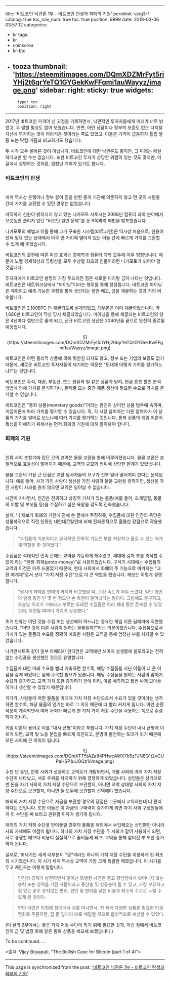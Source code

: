 
---
title: '비트코인 낙관론 1부 - 비트코인 탄생과 화폐의 기원'
permlink: vjog3-1
catalog: true
toc_nav_num: true
toc: true
position: 9999
date: 2018-03-06 03:57:12
categories:
- kr
tags:
- kr
- coinkorea
- kr-btc
- tooza
thumbnail: 'https://steemitimages.com/DQmXDZMrFyt5riYHj2t6qrYeTQ1GYGekKwFFgmi1auWayyz/image.png'
sidebar:
    right:
        sticky: true
widgets:
    -
        type: toc
        position: right
---


2017년 비트코인 가격이 신 고점을 기록하면서, 낙관적인 투자자들에게 미래가 너무 밝았고, 두 말할 필요도 없어 보였습니다.  반면,  어떤 상품이나 정부의 보증도 없는 디지털 자산에 투자하는 것이 어리석은 짓이라는 쪽도 있었고, 이들은 가격이 급등하자 튤립 열풍 또는 닷컴 거품과 비교하기도 했습니다.    

두 시각 모두 올바른 것이 아닙니다.  비트코인에 대한 낙관론도 좋지만, 그 미래는 확실하다고만 할 수는  없습니다.  또한 비트코인 투자가 상당한 위험이 있는 것도 맞지만, 이 글에서 설명하는 것처럼, 엄청난 기회가 있기도 합니다. 

### 비트코인의 탄생
#
세계 역사상 은행이나 정부 같이 믿을 만한 중개 기관에 의존하지 않고 먼 곳의 사람들 간에 가치를 교환할 수 있던 경우는 없었습니다.  

아직까지 신원이 밝혀지지 않고 있는 나카모토 사토시는 2008년 컴퓨터 과학 분야에서 오랫동안 풀리지 않던 "비잔틴 일반 문제"를 푼 9쪽짜리 해법을 발표했습니다.

나카모토의 해법과 이를 통해 그가 구축한 시스템(비트코인)은 역사상 처음으로, 신용이 전혀 필요 없는 상태에서 아주 먼 거리에 떨어져 있는 이들 간에 빠르게 가치를 교환할 수 있게 해 주었습니다. 

비트코인의 출현에 따른 파급 효과는 경제학과 컴퓨터 과학 모두에 아주 엄청납니다.  때문에 노벨 경제학상과 튜링상을 모두 수상할 최초의 인물이라면 나카모토가 되어야 할 것입니다.

투자자에게  비트코인 발명의 가장 두드러진 점은 새로운 디지털 금이 나타난 것입니다.  비트코인은 네트워크상에서 "마이닝"이라는 행위를 통해 생성됩니다.  비트코인 마이닝은 계획되고 예측 가능한 과정을 통해 생산되는 점만 빼고, 금을 채굴하는 것과 거의 비슷합니다.  

비트코인은 2,100BTC 만 채굴되도록 설계되었고, 대부분은 이미 채굴되었습니다.  약 1,680만 비트코인이 작성 당시 채굴되었습니다.  마이닝을 통해 채굴되는 비트코인의 양은 4년마다 절반으로 줄게 되고, 신규 비트코인 생산은 2040년을 끝으로 완전히 종료될 예정입니다.

<center>
![](https://steemitimages.com/DQmXDZMrFyt5riYHj2t6qrYeTQ1GYGekKwFFgmi1auWayyz/image.png)
</center>

비트코인은 어떤 물리적 상품에 의해 뒷받침 되지도 않고, 정부 또는 기업의 보증도 없기 때문에, 새로운 비트코인 투자자들이 제기하는 의문은 "도대체 어떻게 가치를 평가하느냐?"는 것입니다. 

비트코인은 주식, 채권, 부동산,  또는 원유와 밀 같은 상품과 달리, 현금 흐름 할인 분석 방법에 의해 가치를 분석하거나, 완제품 또는 중간 제품 생산에 필요한 수요로 가치를 분석할 수 없습니다. 

비트코인은 "통화 상품(monetary goods)"이라는 완전히 상이한 상품 범주에 속하며, 게임이론에 따라 가치를 평가할 수 있습니다.  즉, 각 시장 참여자는 다른 참여자가 이 상품의 가치를 얼마로 보느냐에 따라 가치를 평가하는 것입니다.  통화 상품의 게임 이론적 특성을 이해하기 위해서는 먼저 화폐의 기원에 대해 알아봐야 합니다.

### 화폐의 기원
#
인류 사회 초창기에 집단 간의 교역은 물물 교환을 통해 이루어졌습니다.  물물 교환은 본질적으로 효율성이 떨어지기 때문에, 교역의 규모와 범위에 상당한 한계가 있었습니다. 

물물 교환의 가장 큰 단점은 교환 당사자들의 요구가 전부 맞아 떨어져야 한다는 문제입니다.  예를 들어, 사과 가진 사람이 생선을 가진 사람과 물물 교환을 원하지만, 생선을 가진 사람이 사과를 원치 않으면 교역은 일어날 수 없습니다. 

시간이 지나면서, 인간은 진귀하고 상징적  가치가 있는 물품(예를 들어, 조개껍질, 동물의 이빨 및 부싯돌 등)을 수집하고 싶은 욕망을 갖도록 진화했습니다. 

실제, 닉 재보가 화폐의 기원에 관해 쓴 글에서 주장하듯, 수집품에 대한 인간의 욕망은 생물학적으로 직전 인류인 네안데르탈인에 비해 진화론적으로 훌륭한 장점으로 작용했습니다. 

>"수집품의 기본적이고 궁극적인 진화적 기능은 부를 저장하고 옮길 수 있는 매개체 역할을 한 것이었다."

수집품은 적대적인 민족 간에도 교역을 가능하게 해주었고, 세대에 걸쳐 부를 축적할 수 있게 하는  "원생-화폐(proto-money)"로 사용되었습니다.  구석기 시대에는 수집품의 교역과 이전은 아주 드물었기 때문에, 현대 사회에서 화폐의 주 기능으로 여겨지는 "교환 매개체"로서 보다 "가치 저장 수단"으로 더 큰 역할을 했습니다. 재보는 이렇게 설명합니다.

>"원시의 화폐를 현대의 화폐와 비교했을 때, 순환 속도가 아주 느렸다.  일반 개인의 일생 동안 단 몇 번 정도만 손 바뀜이 일어났다는 말이다.  그럼에도 불구하고, 오늘날 우리가 가보라고 부르는 오래전 수집품은 여러 세대 동안 존속할 수 있었으며, 이전될 때마다 가치가 상승했다."  

초기 인류는 어떤 것을 수집 또는 생산해야 하느냐는 중요한 게임 이론 딜레마에 직면했습니다. "어떤 것이 다른 사람이 원하는 물품일까?"라는 의문이었습니다.  수집품으로서 가치가 있는 물품의 수요를 정확히 예측한 사람은 교역을 통해 엄청난 부를 차지할 수 있었습니다. 

나가란세트족 같이 일부 아메리카 인디언은 교역에만 쓰이지 실생활에 쓸모라고는 전혀 없는 수집품을 생산했던 것으로 유명합니다. 

수집품에 대한 미래 수요를 빨리 예측하면 할수록, 해당 수집품을 지닌 이들이 더 큰 이점을 갖게 되었다는 점에 주목할 필요가 있습니다.  해당 수집품을 원하는 사람이 많아져 수요가 증가하고, 교역 가치 또한 증가하기 전에 미리, 이를 예측하고 훨씬 싸게 모아들이거나 생산할 수 있었기 때문입니다. 

게다가, 사람들이 어떤 물품을 미래에 가치 저장 수단으로서 수요가 있을 것이라는 생각하면 할수록, 해당 물품의 인기는 바로 그 이유 때문에 더 빨리 커지게 됩니다.  이런 순환작용이 계속되면서 여러 사회가 빠르게 한 가지 가치 저장 수단을 사용하는 쪽으로 수렴하게 됩니다.

게임 이론의 용어로 이를 "내시 균형"이라고 부릅니다.  가치 저장 수단이 내시 균형에 이르게 되면, 교역 및 노동 분업을 빠르게 촉진되고, 문명이 발전하는 토대가 되기 때문에 모든 사회에 큰 이익이 됩니다.

<center>
![](https://steemitimages.com/DQmXTT5tAZa84PHwcAWX7b5zTJN8Q1t2vGUPaHSP1uUGQz1/image.png)
</center>

수천 년 동안, 인류 사회가 성장하고 교역로가 개발되면서, 개별 사회에 여러 가치 저장 수단이 나타났고, 서로 우위를 차지하기 위해 경쟁하게 되었습니다.  상인들은 상거래로 번 돈을 자기 사회의 가치 저장 수단으로 보관할지, 아니면 교역 상대방 사회의 가치 저장 수단으로 보관할지, 아니면 둘 모두에 보관할지 선택해야 했습니다.

해외의 가치 저장 수단으로 자금을 보관할 경우의 장점은 그곳에서 교역하는데 더 편리하다는 것입니다.  또한 이들은 이 자금의 구매력이 증가하게 되면 자기 사회 구성원들에게 이 수단을 써 보라고 권유할 이유가 생기게 됩니다.

해외의 가치 저장 수단을 받아들일 경우의 물품을 해외에서 수입해오는 상인뿐만 아니라 사회 자체에도 이점이 됩니다.  하나의 가치 저장 수단을 두 사회가 같이 사용하게 되면, 서로 경쟁할 때보다 비용이 실질적으로 줄어들게 되고, 교역을 통해 얻어진 부 또한 증가하게 됩니다. 

실제로, 19세기는 세계 대부분이 "금"이라는 하나의 가치 저장 수단을 이용하게 된  최초의 시기였습니다.  이 시기 세계 역사상 교역이 가장 크게 폭발한 때였습니다.  이 시기를 두고 케인즈는 이렇게 말합니다.

>인간의 경제가 발전하면서 일어난 특별한 사건은 결코 평범함에서 벗어나지 않는 능력 또는 성격을 가진 사람이라고 중산층 및 상류층이 될 수 있고, 가장 부유하고 힘 있는 군주 못지않는 편리, 편안 및 편의를 낮은 비용과 최소의 수고로 누릴 수 있게 된 것이다.

>런던 시민은 아침에 침대에서 차를 마시면서, 전 세계 다양한 상품을 필요한 만큼 전화로 주문하면, 집 문 앞까지 바로 배달될 것으로 합리적으로 예상할 수 있었다.

(이 글의  2부에서는 좋은 가치 저장 수단이 되기 위해 필요한 것과, 이런 점에서 비트코인이 금 및 법정 화폐 같은 통화 상품을 비교해 보겠습니다.)  

To be continued.....

<출처: Vijay Boyapati, “The Bullish Case for Bitcoin (part 1 of 4)”>

- - -

This page is synchronized from the post: ['비트코인 낙관론 1부 - 비트코인 탄생과 화폐의 기원'](https://steemit.com/@pius.pius/vjog3-1)
